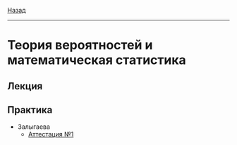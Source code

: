 [Назад](../README.md)
***
# Теория вероятностей и математическая статистика

## Лекция

## Практика
+ Залыгаева
  + [Аттестация №1](terver-zalygaeva-pr-att-1.md)
